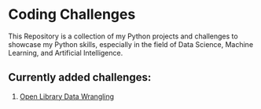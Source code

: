 # Coding Challenges

This Repository is a collection of my Python projects and challenges to showcase my Python skills, especially in the field of Data Science, Machine Learning, and Artificial Intelligence.

## Currently added challenges:
1. [Open Library Data Wrangling](./Open_Library_Data_Wrangling/README.md)